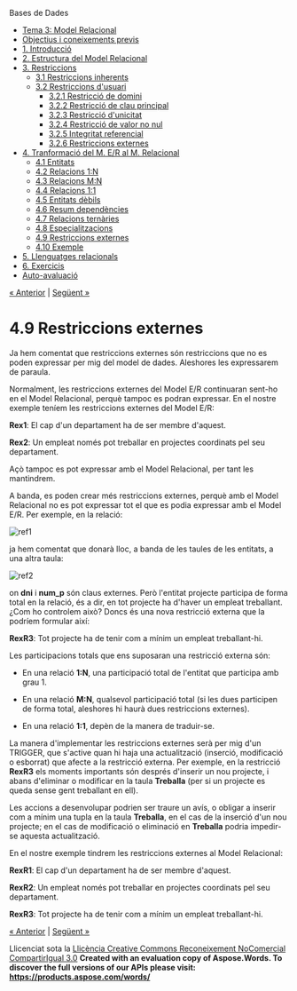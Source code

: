 Bases de Dades

- [Tema 3: Model Relacional](index.md)
- [Objectius i coneixements previs](objectius_i_coneixements_previs.md)
- [1. Introducció](1_introducci.md)
- [2. Estructura del Model Relacional](2_estructura_del_model_relacional.md)
- [3. Restriccions](3_restriccions.md) 
  - [3.1 Restriccions inherents](31_restriccions_inherents.md)
  - [3.2 Restriccions d'usuari](32_restriccions_dusuari.md) 
    - [3.2.1 Restricció de domini](321_restricci_de_domini.md)
    - [3.2.2 Restricció de clau principal](322_restricci_de_clau_principal.md)
    - [3.2.3 Restricció d'unicitat](323_restricci_dunicitat.md)
    - [3.2.4 Restricció de valor no nul](324_restricci_de_valor_no_nul.md)
    - [3.2.5 Integritat referencial](325_integritat_referencial.md)
    - [3.2.6 Restriccions externes](326_restriccions_externes.md)
- [4. Tranformació del M. E/R al M. Relacional](4_tranformaci_del_m_er_al_m_relacional.md) 
  - [4.1 Entitats](41_entitats.md)
  - [4.2 Relacions 1:N](42_relacions_1n.md)
  - [4.3 Relacions M:N](43_relacions_mn.md)
  - [4.4 Relacions 1:1](44_relacions_11.md)
  - [4.5 Entitats dèbils](45_entitats_dbils.md)
  - [4.6 Resum dependències](46_resum_dependncies.md)
  - [4.7 Relacions ternàries](47_relacions_ternries.md)
  - [4.8 Especialitzacions](48_especialitzacions.md)
  - [4.9 Restriccions externes](49_restriccions_externes.md)
  - [4.10 Exemple](410_exemple.md)
- [5. Llenguatges relacionals](5_llenguatges_relacionals.md)
- [6. Exercicis](6_exercicis.md)
- [Auto-avaluació](autoavaluaci.md)

[« Anterior](48_especialitzacions.md) | [Següent »](410_exemple.md)
# <a name="main"></a>**4.9 Restriccions externes**


Ja hem comentat que restriccions externes són restriccions que no es poden expressar per mig del model de dades. Aleshores les expressarem de paraula. 

Normalment, les restriccions externes del Model E/R continuaran sent-ho en el Model Relacional, perquè tampoc es podran expressar. En el nostre exemple teníem les restriccions externes del Model E/R: 

**Rex1**: El cap d'un departament ha de ser membre d'aquest. 

**Rex2**: Un empleat només pot treballar en projectes coordinats pel seu departament. 

Açò tampoc es pot expressar amb el Model Relacional, per tant les mantindrem. 

A banda, es poden crear més restriccions externes, perquè amb el Model Relacional no es pot expressar tot el que es podia expressar amb el Model E/R. Per exemple, en la relació: 

![ref1]

ja hem comentat que donarà lloc, a banda de les taules de les entitats, a una altra taula: 

![ref2]

on **dni** i **num\_p** són claus externes. Però l'entitat projecte participa de forma total en la relació, és a dir, en tot projecte ha d'haver un empleat treballant. ¿Com ho controlem això? Doncs és una nova restricció externa que la podríem formular així: 

**RexR3**: Tot projecte ha de tenir com a mínim un empleat treballant-hi. 

Les participacions totals que ens suposaran una restricció externa són: 

- En una relació **1:N**, una participació total de l'entitat que participa amb grau 1.

- En una relació **M:N**, qualsevol participació total (si les dues participen de forma total, aleshores hi haurà dues restriccions externes).

- En una relació **1:1**, depèn de la manera de traduir-se.

La manera d'implementar les restriccions externes serà per mig d'un TRIGGER, que s'active quan hi haja una actualització (inserció, modificació o esborrat) que afecte a la restricció externa. Per exemple, en la restricció **RexR3** els moments importants són després d'inserir un nou projecte, i abans d'eliminar o modificar en la taula **Treballa** (per si un projecte es queda sense gent treballant en ell). 

Les accions a desenvolupar podrien ser traure un avís, o obligar a inserir com a mínim una tupla en la taula **Treballa**, en el cas de la inserció d'un nou projecte; en el cas de modificació o eliminació en **Treballa** podria impedir-se aquesta actualització. 



En el nostre exemple tindrem les restriccions externes al Model Relacional: 

**RexR1**: El cap d'un departament ha de ser membre d'aquest. 

**RexR2**: Un empleat només pot treballar en projectes coordinats pel seu departament. 

**RexR3**: Tot projecte ha de tenir com a mínim un empleat treballant-hi. 



[« Anterior](48_especialitzacions.md) | [Següent »](410_exemple.md)

Llicenciat sota la [Llicència Creative Commons Reconeixement NoComercial CompartirIgual 3.0](http://creativecommons.org/licenses/by-nc-sa/3.0/)
**Created with an evaluation copy of Aspose.Words. To discover the full versions of our APIs please visit: https://products.aspose.com/words/**

[ref1]: 49_restriccions_externes.002.png
[ref2]: 49_restriccions_externes.003.png
